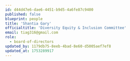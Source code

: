 ```yaml
---
id: d44d47e6-dae6-4451-b9d5-4a6fe87c9400
published: false
blueprint: people
title: 'Shantia Gary'
officialtitle: 'Diversity Equity & Inclusion Committee'
email: tiag316@gmail.com
role:
  - board-of-directors
updated_by: 1179db75-8eeb-4bad-8e60-d5005aef7ef8
updated_at: 1753289917
---
```

